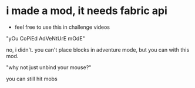 # i made a mod, it needs fabric api
 - feel free to use this in challenge videos

"yOu CoPiEd AdVeNtUrE mOdE"

no, i didn't. you can't place blocks in adventure mode, but you can with this mod.



"why not just unbind your mouse?"

you can still hit mobs

